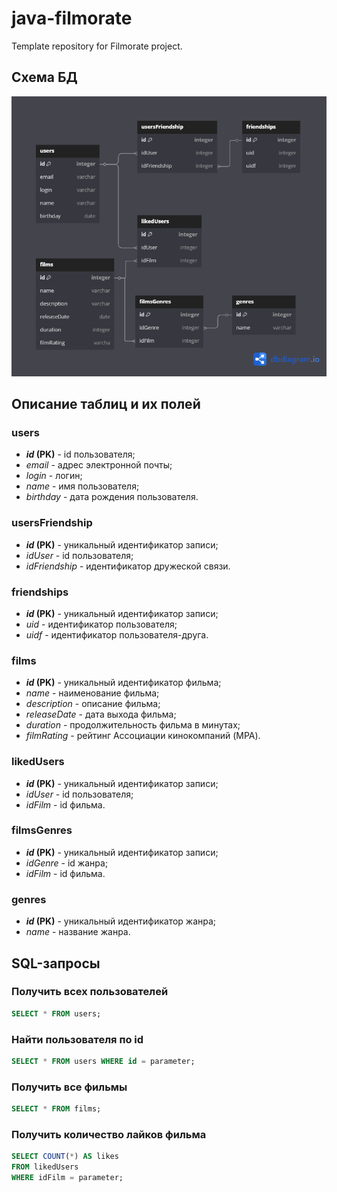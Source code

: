 # java-filmorate
Template repository for Filmorate project.

## Схема БД
![Схема базы данных](src/main/resources/DB.png)

## Описание таблиц и их полей
### users
- ***id* (PK)** - id пользователя;
- *email* - адрес электронной почты;
- *login* - логин;
- *name* - имя пользователя;
- *birthday* - дата рождения пользователя.
### usersFriendship
- ***id* (PK)** - уникальный идентификатор записи;
- *idUser* - id пользователя;
- *idFriendship* - идентификатор дружеской связи.
### friendships
- ***id* (PK)** - уникальный идентификатор записи;
- *uid* - идентификатор пользователя;
- *uidf* - идентификатор пользователя-друга.
### films
- ***id* (PK)** - уникальный идентификатор фильма;
- *name* - наименование фильма;
- *description* - описание фильма;
- *releaseDate* - дата выхода фильма;
- *duration* - продолжительность фильма в минутах;
- *filmRating* - рейтинг Ассоциации кинокомпаний (MPA).
### likedUsers
- ***id* (PK)** - уникальный идентификатор записи;
- *idUser* - id пользователя;
- *idFilm* - id фильма.
### filmsGenres
- ***id* (PK)** - уникальный идентификатор записи;
- *idGenre* - id жанра;
- *idFilm* - id фильма.
### genres
- ***id* (PK)** - уникальный идентификатор жанра;
- *name* - название жанра.

## SQL-запросы
### Получить всех пользователей
   ```sql
   SELECT * FROM users;
   ```
### Найти пользователя по id
   ```sql
   SELECT * FROM users WHERE id = parameter;
   ```
### Получить все фильмы
   ```sql
   SELECT * FROM films;
   ```
### Получить количество лайков фильма
   ```sql
   SELECT COUNT(*) AS likes
   FROM likedUsers
   WHERE idFilm = parameter;
   ```


